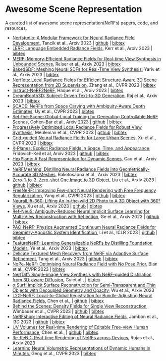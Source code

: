 # Awesome Scene Representation

A curated list of awesome scene representation(NeRFs) papers, code, and resources.

- [Nerfstudio: A Modular Framework for Neural Radiance Field Development](https://docs.nerf.studio/en/latest/), Tancik et al., Arxiv 2023 | [github](https://github.com/nerfstudio-project/nerfstudio/) | [bibtex](./citations/nerfstudio.txt)
- [LERF: Language Embedded Radiance Fields](https://www.lerf.io/), Kerr et al., Arxiv 2023 | [bibtex](./citations/lerf.txt)
- [MERF: Memory-Efficient Radiance Fields for Real-time View Synthesis in Unbounded Scenes](https://merf42.github.io/), Reiser et al., Arxiv 2023 | [bibtex](./citations/merf.txt)
- [BakedSDF: Meshing Neural SDFs for Real-Time View Synthesis](https://bakedsdf.github.io/), Yariv et al., Arxiv 2023 | [bibtex](./citations/bakedsdf.txt) 
- [Nerflets: Local Radiance Fields for Efficient Structure-Aware 3D Scene Representation from 2D Supervision](https://jetd1.github.io/nerflets-web/), Zhang et al., CVPR 2023 | [bibtex](./citations/nerflets.txt)
- [Instruct-NeRF2NeRF](https://instruct-nerf2nerf.github.io/), Haque et al., Arxiv 2023 | [bibtex](./citations/instructnerf2023.txt)
- [DreamBooth3D: Subject-Driven Text-to-3D Generation](https://dreambooth3d.github.io/), Raj et al., Arxiv 2023 | [bibtex](./citations/dreambooth3d.txt)
- [SCADE: NeRFs from Space Carving with Ambiguity-Aware Depth Estimates](https://scade-spacecarving-nerfs.github.io/), Uy et al., CVPR 2023 | [bibtex](./citations/scade.txt)
- [Set-the-Scene: Global-Local Training for Generating Controllable NeRF Scenes](https://danacohen95.github.io/Set-the-Scene/), Cohen-Bar et al., Arxiv 2023 | [github](https://github.com/DanaCohen95/Set-the-Scene) | [bibtex](./citations/setthescene.txt)
- [Progressively Optimized Local Radiance Fields for Robust View Synthesis](https://localrf.github.io/), Meuleman et al., CVPR 2023 | [github](https://github.com/facebookresearch/localrf) | [bibtex](./citations/localrf.txt)
- [Grid-guided Neural Radiance Fields for Large Urban Scenes](https://city-super.github.io/gridnerf/), Xu et al., CVPR 2023 | [bibtex](./citations/gridnerf.txt)
- [K-Planes: Explicit Radiance Fields in Space, Time, and Appearance](https://sarafridov.github.io/K-Planes/), Fridovich-Keil et al, Arxiv 2023 | [github](https://github.com/sarafridov/K-Planes) | [bibtex](./citations/kplanes.txt)
- [HexPlane: A Fast Representation for Dynamic Scenes](https://caoang327.github.io/HexPlane/), Cao et al., Arxiv 2023 | [bibtex](./citations/hexplane.txt)
- [NeRFMeshing: Distilling Neural Radiance Fields into Geometrically-Accurate 3D Meshes](https://arxiv.org/abs/2303.09431), Rakotosaona et al., Arxiv 2023 | [bibtex](./citations/nerfmeshing.txt)
- [Zero-1-to-3: Zero-shot One Image to 3D Object](https://zero123.cs.columbia.edu/), Liu et al., Arxiv 2023 | [github](https://github.com/cvlab-columbia/zero123) | [bibtex](./citations/zero123.txt)
- [FreeNeRF: Improving Few-shot Neural Rendering with Free Frequency Regularization](https://jiawei-yang.github.io/FreeNeRF/), Yang et al., CVPR 2023 | [github](https://github.com/Jiawei-Yang/FreeNeRF) | [bibtex](./citations/freenerf.txt)
- [NeuralLift-360: Lifting An In-the-wild 2D Photo to A 3D Object with 360° Views](https://vita-group.github.io/NeuralLift-360/), Xu et al., Arxiv 2023 | [github](https://github.com/VITA-Group/NeuralLift-360) | [bibtex](./citations/neuralLift.txt)
- [Ref-NeuS: Ambiguity-Reduced Neural Implicit Surface Learning for Multi-View Reconstruction with Reflection](https://g3956.github.io/), Ge et al., Arxiv 2023 | [github](https://github.com/g3956/Ref-NeuS) | [bibtex](./citations/refneus.txt)
- [PAC-NeRF: Physics Augmented Continuum Neural Radiance Fields for Geometry-Agnostic System Identification](https://sites.google.com/view/PAC-NeRF), Li et al., ICLR 2023 | [github](https://github.com/xuan-li/PAC-NeRF) | [bibtex](./citations/pacnerf.txt)
- [FeatureNeRF: Learning Generalizable NeRFs by Distilling Foundation Models](https://jianglongye.com/featurenerf/), Ye et al., Arxiv 2023 | [bibtex](./citations/featurenerf.txt)
- [Delicate Textured Mesh Recovery from NeRF via Adaptive Surface Refinement](https://me.kiui.moe/nerf2mesh/), Tang et al., Arxiv 2023 | [github](https://github.com/ashawkey/nerf2mesh) | [bibtex](./citations/nerf2mesh.txt)
- [NoPe-NeRF: Optimising Neural Radiance Field with No Pose Prior](https://nope-nerf.active.vision/), Bian et al., CVPR 2023 | [bibtex](./citations/nopenerf.txt)
- [NerfDiff: Single-image View Synthesis with NeRF-guided Distillation from 3D-aware Diffusion](https://jiataogu.me/nerfdiff/), Gu et al., | [bibtex](./citations/nerfdiff.txt)
- [α Surf: Implicit Surface Reconstruction for Semi-Transparent and Thin Objects with Decoupled Geometry and Opacity](https://alphasurf.netlify.app/), Wu et al., Arxiv 2023
- [L2G-NeRF: Local-to-Global Registration for Bundle-Adjusting Neural Radiance Fields](https://rover-xingyu.github.io/L2G-NeRF/), Chen et al., | [github](https://github.com/rover-xingyu/L2G-NeRF) | [bibtex](./citations/l2gnerf.txt)
- [Behind the Scenes: Density Fields for Single View Reconstruction](https://fwmb.github.io/bts/), Wimbauer et al., CVPR 2023 | [github](https://github.com/Brummi/BehindTheScenes) | [bibtex](./citations/behind.txt)
- [NeRFshop: Interactive Editing of Neural Radiance Fields](https://repo-sam.inria.fr/fungraph/nerfshop/), Jambon et al., I3D 2023 | [github](https://github.com/graphdeco-inria/nerfshop) | [bibtex](./citations/nerfshop.txt)
- [UV Volumes for Real-time Rendering of Editable Free-view Human Performance](https://fanegg.github.io/UV-Volumes/), Chen et al., | [github](https://github.com/fanegg/UV-Volumes) | [bibtex](./citations/uvvolumes.txt)
- [Re-ReND: Real-time Rendering of NeRFs across Devices](https://arxiv.org/pdf/2303.08717.pdf), Rojas et al., Arxiv 2023
- [Learning Neural Volumetric Representations of Dynamic Humans in Minutes](https://zju3dv.github.io/instant_nvr/), Geng et al., CVPR 2023 | [bibtex](./citations/instant_nvr.txt)